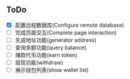 ## ToDo

- [x] 配置远程数据库(Configure remote database)
- [ ] 完成页面交互(Complete page interaction)
- [ ] 生成地址功能(generator address)
- [ ] 查询余额功能(query balance)
- [ ] 赚取代币功能(earn token)
- [ ] 提现功能(withdraw)
- [ ] 展示钱包列表(show wallet list)
